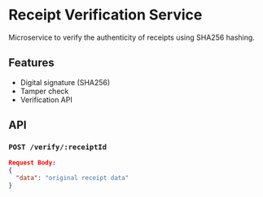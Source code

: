 # Receipt Verification Service

Microservice to verify the authenticity of receipts using SHA256 hashing.

## Features
- Digital signature (SHA256)
- Tamper check
- Verification API

## API

### `POST /verify/:receiptId`

```json
Request Body:
{
  "data": "original receipt data"
}


